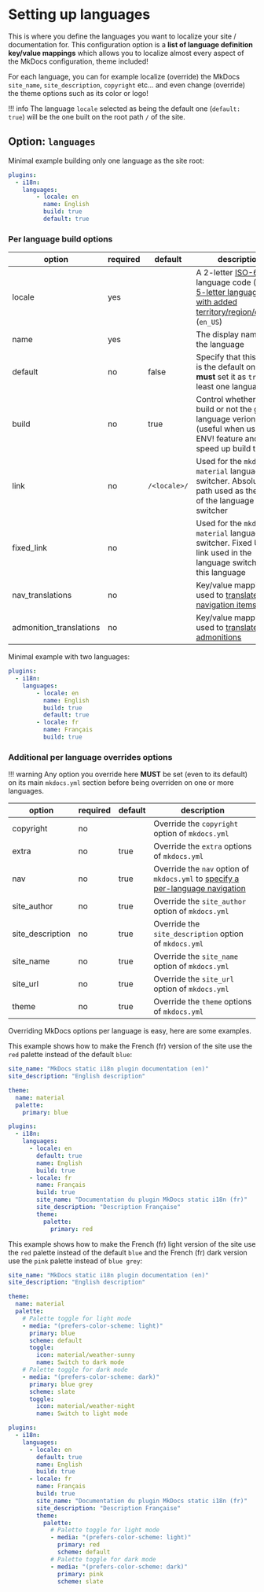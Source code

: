 # Setting up languages

This is where you define the languages you want to localize your site / documentation for. This configuration option is a **list of language definition key/value mappings** which allows you to localize almost every aspect of the MkDocs configuration, theme included!

For each language, you can for example localize (override) the MkDocs `site_name`, `site_description`, `copyright` etc... and even change (override) the theme options such as its color or logo!

!!! info
    The language `locale` selected as being the default one (`default: true`) will be the one built on the root path `/` of the site.

## Option: `languages`

Minimal example building only one language as the site root:

``` yaml
plugins:
  - i18n:
    languages:
        - locale: en
          name: English
          build: true
          default: true
```

### Per language build options

|option|required|default|description|
|---|---|---|---|
|locale|yes||A 2-letter [ISO-639-1](https://en.wikipedia.org/wiki/ISO_639-1) language code (`en`) or [5-letter language code with added territory/region/country](https://www.mkdocs.org/user-guide/localizing-your-theme/#supported-locales) (`en_US`)|
|name|yes||The display name of the language|
|default|no|false|Specify that this locale is the default one, you **must** set it as `true` to at least one language!|
|build|no|true|Control whether to build or not the given language verion (useful when using the ENV! feature and speed up build testing)|
|link|no|`/<locale>/`|Used for the `mkdocs-material` language switcher. Absolute path used as the base of the language switcher|
|fixed_link|no||Used for the `mkdocs-material` language switcher. Fixed URL link used in the language switcher for this language|
|nav_translations|no||Key/value mapping used to [translate navigation items](localizing-navigation.md)|
|admonition_translations|no||Key/value mapping used to [translate admonitions](translating-content.md)|

Minimal example with two languages:

``` yaml
plugins:
  - i18n:
    languages:
        - locale: en
          name: English
          build: true
          default: true
        - locale: fr
          name: Français
          build: true
```

### Additional per language overrides options

!!! warning
    Any option you override here **MUST** be set (even to its default) on its main `mkdocs.yml` section before being overriden on one or more languages.

|option|required|default|description|
|---|---|---|---|
|copyright|no||Override the `copyright` option of `mkdocs.yml`|
|extra|no|true|Override the `extra` options of `mkdocs.yml`|
|nav|no|true|Override the `nav` option of `mkdocs.yml` to [specify a per-language navigation](localizing-navigation.md)|
|site_author|no|true|Override the `site_author` option of `mkdocs.yml`|
|site_description|no|true|Override the `site_description` option of `mkdocs.yml`|
|site_name|no|true|Override the `site_name` option of `mkdocs.yml`|
|site_url|no|true|Override the `site_url` option of `mkdocs.yml`|
|theme|no|true|Override the `theme` options of `mkdocs.yml`|

Overriding MkDocs options per language is easy, here are some examples.

This example shows how to make the French (fr) version of the site use the `red` palette instead of the default `blue`:

``` yaml
site_name: "MkDocs static i18n plugin documentation (en)"
site_description: "English description"

theme:
  name: material
  palette:
    primary: blue

plugins:
  - i18n:
    languages:
      - locale: en
        default: true
        name: English
        build: true
      - locale: fr
        name: Français
        build: true
        site_name: "Documentation du plugin MkDocs static i18n (fr)"
        site_description: "Description Française"
        theme:
          palette:
            primary: red
```

This example shows how to make the French (fr) light version of the site use the `red` palette instead of the default `blue` and the French (fr) dark version use the `pink` palette instead of `blue grey`:

``` yaml
site_name: "MkDocs static i18n plugin documentation (en)"
site_description: "English description"

theme:
  name: material
  palette:
    # Palette toggle for light mode
    - media: "(prefers-color-scheme: light)"
      primary: blue
      scheme: default
      toggle:
        icon: material/weather-sunny 
        name: Switch to dark mode
    # Palette toggle for dark mode
    - media: "(prefers-color-scheme: dark)"
      primary: blue grey
      scheme: slate
      toggle:
        icon: material/weather-night
        name: Switch to light mode

plugins:
  - i18n:
    languages:
      - locale: en
        default: true
        name: English
        build: true
      - locale: fr
        name: Français
        build: true
        site_name: "Documentation du plugin MkDocs static i18n (fr)"
        site_description: "Description Française"
        theme:
          palette:
            # Palette toggle for light mode
            - media: "(prefers-color-scheme: light)"
              primary: red
              scheme: default
            # Palette toggle for dark mode
            - media: "(prefers-color-scheme: dark)"
              primary: pink
              scheme: slate
```
